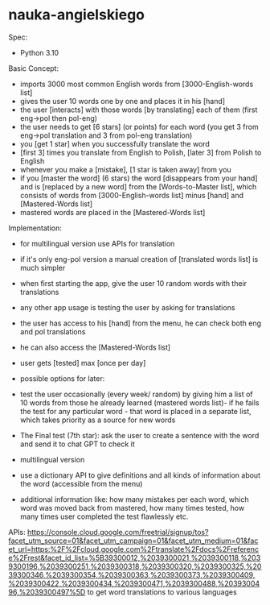 # nauka-angielskiego

Spec:
- Python 3.10

Basic Concept:
- imports 3000 most common English words from [3000-English-words list]
- gives the user 10 words one by one and places it in his [hand]
- the user [interacts] with those words [by translating] each of them (first eng->pol then pol-eng)
- the user needs to get [6 stars] (or points) for each word (you get 3 from eng->pol translation and 3 from pol-eng translation)
- you [get 1 star] when you successfully translate the word
- [first 3] times you translate from English to Polish, [later 3] from Polish to English
- whenever you make a [mistake], [1 star is taken away] from you
- if you [master the word] (6 stars) the word [disappears from your hand] and is [replaced by a new word] from the 
  [Words-to-Master list], which consists of words from [3000-English-words list] minus [hand] and [Mastered-Words list] 
- mastered words are placed in the [Mastered-Words list]

Implementation:
- for multilingual version use APIs for translation 
- if it's only eng-pol version a manual creation of [translated words list] is much simpler 
- when first starting the app, give the user 10 random words with their translations
- any other app usage is testing the user by asking for translations
- the user has access to his [hand] from the menu, he can check both eng and pol translations
- he can also access the [Mastered-Words list]
- user gets [tested] max [once per day]


- possible options for later:
- test the user occasionally (every week/ random) by giving him a list of 10 words from those he already learned 
  (mastered words list)- if he fails the test for any particular word - that word is placed in a separate list, which
  takes priority as a source for new words
- The Final test (7th star): ask the user to create a sentence with the word and send it to chat GPT to check it
- multilingual version
- use a dictionary API to give definitions and all kinds of information about the word (accessible from the menu)
- additional information like: how many mistakes per each word, which word was moved back from mastered, 
  how many times tested, how many times user completed the test flawlessly etc.




APIs:
https://console.cloud.google.com/freetrial/signup/tos?facet_utm_source=01&facet_utm_campaign=01&facet_utm_medium=01&facet_url=https:%2F%2Fcloud.google.com%2Ftranslate%2Fdocs%2Freference%2Frest&facet_id_list=%5B39300012,%2039300021,%2039300118,%2039300196,%2039300251,%2039300318,%2039300320,%2039300325,%2039300346,%2039300354,%2039300363,%2039300373,%2039300409,%2039300422,%2039300434,%2039300471,%2039300488,%2039300496,%2039300497%5D
to get word translations to various languages

